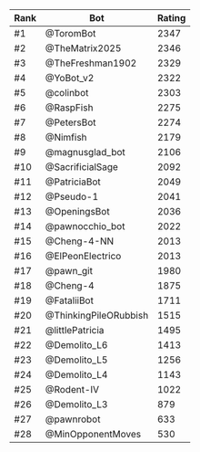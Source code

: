 Rank|Bot|Rating
---|---|---
#1|@ToromBot|2347
#2|@TheMatrix2025|2346
#3|@TheFreshman1902|2329
#4|@YoBot_v2|2322
#5|@colinbot|2303
#6|@RaspFish|2275
#7|@PetersBot|2274
#8|@Nimfish|2179
#9|@magnusglad_bot|2106
#10|@SacrificialSage|2092
#11|@PatriciaBot|2049
#12|@Pseudo-1|2041
#13|@OpeningsBot|2036
#14|@pawnocchio_bot|2022
#15|@Cheng-4-NN|2013
#16|@ElPeonElectrico|2013
#17|@pawn_git|1980
#18|@Cheng-4|1875
#19|@FataliiBot|1711
#20|@ThinkingPileORubbish|1515
#21|@littlePatricia|1495
#22|@Demolito_L6|1413
#23|@Demolito_L5|1256
#24|@Demolito_L4|1143
#25|@Rodent-IV|1022
#26|@Demolito_L3|879
#27|@pawnrobot|633
#28|@MinOpponentMoves|530
